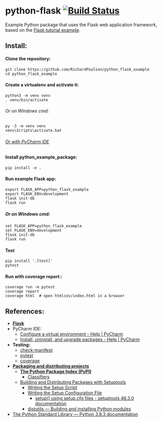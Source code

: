 # python-flask [![Build Status](https://travis-ci.com/RichardPoulson/python_flask_example.svg?branch=master)](https://travis-ci.com/RichardPoulson/python_flask_example)
Example Python package that uses the Flask web application framework, based on the [Flask tutorial example](https://github.com/pallets/flask/tree/1.1.2/examples/tutorial).

## Install:
#### Clone the repository:
```
git clone https://github.com/RichardPoulson/python_flask_example
cd python_flask_example
```

#### Create a virtualenv and activate it:
```
python3 -m venv venv
. venv/bin/activate
```

###### Or on Windows cmd:
```
py -3 -m venv venv
venv\Scripts\activate.bat
```

###### [Or with PyCharm IDE](https://www.jetbrains.com/help/pycharm/creating-virtual-environment.html# "\"PyCharm makes it possible to use the virtualenv tool to create a project-specific isolated virtual environment.\"")

#### Install python_example_package:
`pip install -e .`

#### Run example Flask app:
```
export FLASK_APP=python_flask_example
export FLASK_ENV=development
flask init-db
flask run
```
##### Or on Windows cmd:
```
set FLASK_APP=python_flask_example
set FLASK_ENV=development
flask init-db
flask run
```

#### Test
```
pip install '.[test]'
pytest
```

#### Run with coverage report::
```
coverage run -m pytest
coverage report
coverage html  # open htmlcov/index.html in a browser
```

## References:
- **[Flask](https://palletsprojects.com/p/flask/ "\"Flask is a lightweight WSGI web application framework.\"")**
- PyCharm IDE:
  - [Configure a virtual environment - Help | PyCharm](https://www.jetbrains.com/help/pycharm/creating-virtual-environment.html#)
  - [Install, uninstall, and upgrade packages - Help | PyCharm](https://www.jetbrains.com/help/pycharm/installing-uninstalling-and-upgrading-packages.html)
- **Testing:**
  - [check-manifest](https://pypi.org/project/check-manifest/)
  - [pytest](https://pypi.org/project/pytest/)
  - [coverage](https://pypi.org/project/coverage/)
- **[Packaging and distributing projects](https://packaging.python.org/guides/distributing-packages-using-setuptools/)**
  - **[The Python Package Index (PyPI)](https://pypi.org/ "\"Find, install and publish Python packages...\"")**
    - [Classifiers](https://pypi.org/search/)
  - [Building and Distributing Packages with Setuptools](https://setuptools.readthedocs.io/en/latest/setuptools.html)
    - [Writing the Setup Script](https://docs.python.org/3.8/distutils/setupscript.html)
    - [Writing the Setup Configuration File](https://docs.python.org/3.8/distutils/configfile.html)
      - [setup() using setup.cfg files - setuptools 46.3.0 documentation](https://setuptools.readthedocs.io/en/latest/setuptools.html#id47)
    - [distutils — Building and installing Python modules](https://docs.python.org/3/library/distutils.html)
- [The Python Standard Library — Python 3.8.3 documentation](https://docs.python.org/3.8/library/index.html)
